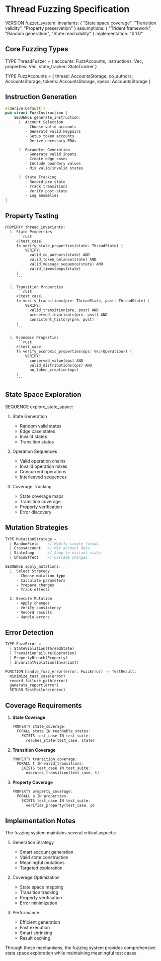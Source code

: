 # Thread Fuzzing Specification

VERSION fuzzer_system:
  invariants: {
    "State space coverage",
    "Transition validity",
    "Property preservation"
  }
  assumptions: {
    "Trident framework",
    "Random generation",
    "State reachability"
  }
  implementation: "0.1.0"

## Core Fuzzing Types

TYPE ThreadFuzzer = {
  accounts: FuzzAccounts,
  instructions: Vec<FuzzInstruction>,
  properties: Vec<Property>,
  state_tracker: StateTracker
}

TYPE FuzzAccounts = {
  thread: AccountsStorage<PdaStore>,
  co_authors: AccountsStorage<KeypairStore>,
  tokens: AccountsStorage<TokenStore>,
  specs: AccountsStorage<SpecStore>
}

## Instruction Generation

```rust
#[derive(Default)]
pub struct FuzzInstruction {
    SEQUENCE generate_instruction:
      1. Account Selection
         - Choose valid accounts
         - Generate valid keypairs
         - Setup token accounts
         - Derive necessary PDAs

      2. Parameter Generation
         - Generate valid inputs
         - Create edge cases
         - Include boundary values
         - Mix valid/invalid states

      3. State Tracking
         - Record pre-state
         - Track transitions
         - Verify post-state
         - Log anomalies
}
```

## Property Testing

```rust
PROPERTY thread_invariants:
  1. State Properties
     ```rust
     #[test_case]
     fn verify_state_properties(state: ThreadState) {
         VERIFY:
           valid_co_authors(state) AND
           valid_token_balance(state) AND
           valid_message_sequence(state) AND
           valid_timestamps(state)
     }
     ```

  2. Transition Properties
     ```rust
     #[test_case]
     fn verify_transitions(pre: ThreadState, post: ThreadState) {
         VERIFY:
           valid_transition(pre, post) AND
           preserved_invariants(pre, post) AND
           consistent_history(pre, post)
     }
     ```

  3. Economic Properties
     ```rust
     #[test_case]
     fn verify_economic_properties(ops: Vec<Operation>) {
         VERIFY:
           conserved_value(ops) AND
           valid_distributions(ops) AND
           no_token_creation(ops)
     }
     ```
```

## State Space Exploration

SEQUENCE explore_state_space:
  1. State Generation
     - Random valid states
     - Edge case states
     - Invalid states
     - Transition states

  2. Operation Sequences
     - Valid operation chains
     - Invalid operation mixes
     - Concurrent operations
     - Interleaved sequences

  3. Coverage Tracking
     - State coverage maps
     - Transition coverage
     - Property verification
     - Error discovery

## Mutation Strategies

```rust
TYPE MutationStrategy =
  | RandomField    // Modify single fields
  | CrossAccount   // Mix account data
  | StateJump      // Jump to distant state
  | ChainEffect    // Cascade changes

SEQUENCE apply_mutations:
  1. Select Strategy
     - Choose mutation type
     - Calculate parameters
     - Prepare changes
     - Track effects

  2. Execute Mutation
     - Apply changes
     - Verify consistency
     - Record results
     - Handle errors
```

## Error Detection

```rust
TYPE FuzzError =
  | StateViolation(ThreadState)
  | TransitionFailure(Operation)
  | PropertyBreach(Property)
  | InvariantViolation(Invariant)

FUNCTION handle_fuzz_error(error: FuzzError) -> TestResult:
  minimize_test_case(error)
  record_failure_path(error)
  generate_report(error)
  RETURN TestFailure(error)
```

## Coverage Requirements

1. **State Coverage**
   ```rust
   PROPERTY state_coverage:
     FORALL state IN reachable_states:
       EXISTS test_case IN test_suite:
         reaches_state(test_case, state)
   ```

2. **Transition Coverage**
   ```rust
   PROPERTY transition_coverage:
     FORALL t IN valid_transitions:
       EXISTS test_case IN test_suite:
         executes_transition(test_case, t)
   ```

3. **Property Coverage**
   ```rust
   PROPERTY property_coverage:
     FORALL p IN properties:
       EXISTS test_case IN test_suite:
         verifies_property(test_case, p)
   ```

## Implementation Notes

The fuzzing system maintains several critical aspects:

1. Generation Strategy
   - Smart account generation
   - Valid state construction
   - Meaningful mutations
   - Targeted exploration

2. Coverage Optimization
   - State space mapping
   - Transition tracking
   - Property verification
   - Error minimization

3. Performance
   - Efficient generation
   - Fast execution
   - Smart shrinking
   - Result caching

Through these mechanisms, the fuzzing system provides comprehensive state space exploration while maintaining meaningful test cases.
